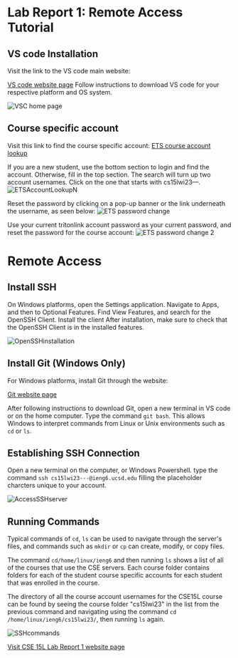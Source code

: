 Lab Report 1: Remote Access Tutorial
=====================================

VS code Installation
----------------------

Visit the link to the VS code main website:

[VS code website page](https://code.visualstudio.com/Download)
Follow instructions to download VS code for your respective platform and OS system.

![VSC home page ](https://user-images.githubusercontent.com/40802485/212566981-6102ad76-b847-4084-8b91-53660b6de7cf.jpg)

Course specific account
---------------------------------

Visit this link to find the course specific account:
[ETS course account lookup](https://sdacs.ucsd.edu/~icc/index.php)

If you are a new student, use the bottom section to login and find the account. Otherwise, fill in the top section. The search will turn up two account usernames. Click on the one that starts with cs15lwi23—. 
![ETSAccountLookupN](https://user-images.githubusercontent.com/40802485/212567023-fce0103b-42c1-47c1-b285-e3f75892d452.jpg)


Reset the password by clicking on a pop-up banner or the link underneath the username, as seen below:
![ETS password change](https://user-images.githubusercontent.com/40802485/212567070-1f4b054c-3bc5-4664-a6b9-c4eefabdaf67.jpg)


Use your current tritonlink account password as your current password, and reset the password for the course account:
![ETS password change 2](https://user-images.githubusercontent.com/40802485/212567083-17933078-78c0-46f6-bd1f-17434077f766.jpg)

Remote Access
==============

Install SSH
---------------------------
On Windows platforms, open the Settings application. Navigate to Apps, and then to Optional Features. Find View Features, and search for the OpenSSH Client. Install the client
After installation, make sure to check that the OpenSSH Client is in the installed features.

![OpenSSHinstallation](https://user-images.githubusercontent.com/40802485/212567094-ad6cabd7-b6fd-4391-a5a2-00c55f6ea745.jpg)

Install Git **(Windows Only)**
---------------------------------

For Windows platforms, install Git through the website:

[Git website page](https://gitforwindows.org/)

After following  instructions to download Git, open a new terminal in VS code or on the home computer. Type the command `git bash`. This allows Windows to interpret commands from Linux or Unix environments such as `cd` or `ls`.


Establishing SSH Connection
------------------------------

Open a new terminal on the computer, or Windows Powershell. 
type the command `ssh cs15lwi23---@ieng6.ucsd.edu` filling the placeholder charcters unique to your account.

![AccessSSHserver](https://user-images.githubusercontent.com/40802485/212567100-25df7d62-1b1e-4de3-a441-1bb3c9e44684.jpg)

Running Commands
------------------------------
Typical commands of `cd`, `ls` can be used to navigate through the server's files, and commands such as `mkdir` or `cp` can create, modify, or copy files. 

The command `cd/home/linux/ieng6` and then running `ls` shows a list of all of the courses that use the CSE servers. Each course folder contains folders for each of the student course specific accounts for each student that was enrolled in the course. 

The directory of all the course account usernames for the CSE15L course can be found by seeing the course folder "cs15lwi23" in the list from the previous command and navigating using the command `cd /home/linux/ieng6/cs15lwi23/`, then running `ls` again. 

![SSHcommands](https://user-images.githubusercontent.com/40802485/212567102-6adb5b65-bf68-4df7-be7d-e21e11df519f.jpg)


[Visit CSE 15L Lab Report 1 website page](https://ryanc1681.github.io/cse15l-lab-reports/LabReport1.html)







